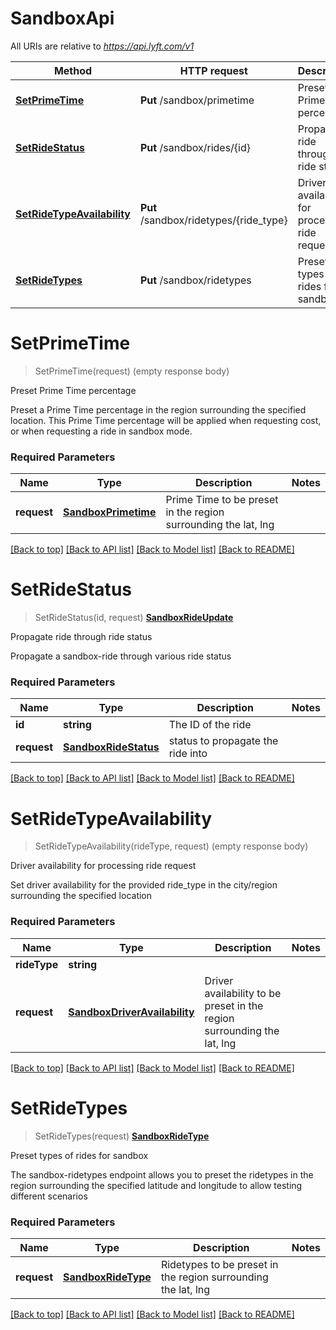 # SandboxApi

All URIs are relative to *https://api.lyft.com/v1*

Method | HTTP request | Description
------------- | ------------- | -------------
[**SetPrimeTime**](SandboxApi.md#SetPrimeTime) | **Put** /sandbox/primetime | Preset Prime Time percentage
[**SetRideStatus**](SandboxApi.md#SetRideStatus) | **Put** /sandbox/rides/{id} | Propagate ride through ride status
[**SetRideTypeAvailability**](SandboxApi.md#SetRideTypeAvailability) | **Put** /sandbox/ridetypes/{ride_type} | Driver availability for processing ride request
[**SetRideTypes**](SandboxApi.md#SetRideTypes) | **Put** /sandbox/ridetypes | Preset types of rides for sandbox


# **SetPrimeTime**
> SetPrimeTime(request)  (empty response body)

Preset Prime Time percentage

Preset a Prime Time percentage in the region surrounding the specified location. This Prime Time percentage will be applied when requesting cost, or when requesting a ride in sandbox mode. 

### Required Parameters

Name | Type | Description  | Notes
------------- | ------------- | ------------- | -------------
**request** | [**SandboxPrimetime**](SandboxPrimetime.md)| Prime Time to be preset in the region surrounding the lat, lng | 

[[Back to top]](#) [[Back to API list]](../README.md#documentation-for-api-endpoints) [[Back to Model list]](../README.md#documentation-for-models) [[Back to README]](../README.md)

# **SetRideStatus**
> SetRideStatus(id, request) [**SandboxRideUpdate**](SandboxRideUpdate.md)

Propagate ride through ride status

Propagate a sandbox-ride through various ride status 

### Required Parameters

Name | Type | Description  | Notes
------------- | ------------- | ------------- | -------------
**id** | **string**| The ID of the ride | 
**request** | [**SandboxRideStatus**](SandboxRideStatus.md)| status to propagate the ride into | 

[[Back to top]](#) [[Back to API list]](../README.md#documentation-for-api-endpoints) [[Back to Model list]](../README.md#documentation-for-models) [[Back to README]](../README.md)

# **SetRideTypeAvailability**
> SetRideTypeAvailability(rideType, request)  (empty response body)

Driver availability for processing ride request

Set driver availability for the provided ride_type in the city/region surrounding the specified location 

### Required Parameters

Name | Type | Description  | Notes
------------- | ------------- | ------------- | -------------
**rideType** | **string**|  | 
**request** | [**SandboxDriverAvailability**](SandboxDriverAvailability.md)| Driver availability to be preset in the region surrounding the lat, lng | 

[[Back to top]](#) [[Back to API list]](../README.md#documentation-for-api-endpoints) [[Back to Model list]](../README.md#documentation-for-models) [[Back to README]](../README.md)

# **SetRideTypes**
> SetRideTypes(request) [**SandboxRideType**](SandboxRideType.md)

Preset types of rides for sandbox

The sandbox-ridetypes endpoint allows you to preset the ridetypes in the region surrounding the specified latitude and longitude to allow testing different scenarios 

### Required Parameters

Name | Type | Description  | Notes
------------- | ------------- | ------------- | -------------
**request** | [**SandboxRideType**](SandboxRideType.md)| Ridetypes to be preset in the region surrounding the lat, lng | 

[[Back to top]](#) [[Back to API list]](../README.md#documentation-for-api-endpoints) [[Back to Model list]](../README.md#documentation-for-models) [[Back to README]](../README.md)

